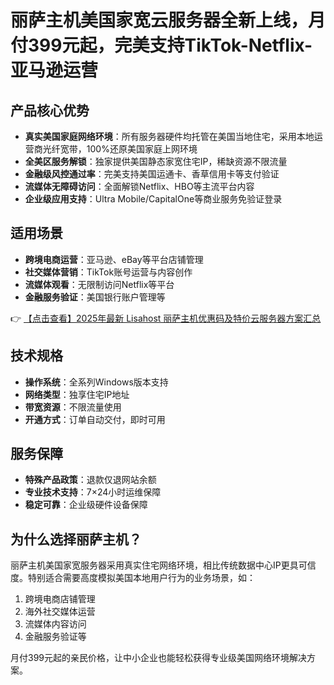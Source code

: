 # 丽萨主机美国家宽云服务器全新上线，月付399元起，完美支持TikTok-Netflix-亚马逊运营

## 产品核心优势

- **真实美国家庭网络环境**：所有服务器硬件均托管在美国当地住宅，采用本地运营商光纤宽带，100%还原美国家庭上网环境
- **全美区服务解锁**：独家提供美国静态家宽住宅IP，稀缺资源不限流量
- **金融级风控通过率**：完美支持美国运通卡、香草信用卡等支付验证
- **流媒体无障碍访问**：全面解锁Netflix、HBO等主流平台内容
- **企业级应用支持**：Ultra Mobile/CapitalOne等商业服务免验证登录

## 适用场景

- **跨境电商运营**：亚马逊、eBay等平台店铺管理
- **社交媒体营销**：TikTok账号运营与内容创作
- **流媒体观看**：无限制访问Netflix等平台
- **金融服务验证**：美国银行账户管理等

👉 [【点击查看】2025年最新 Lisahost 丽萨主机优惠码及特价云服务器方案汇总](https://bit.ly/lisazhuji)

## 技术规格

- **操作系统**：全系列Windows版本支持
- **网络类型**：独享住宅IP地址
- **带宽资源**：不限流量使用
- **开通方式**：订单自动交付，即时可用

## 服务保障

- **特殊产品政策**：退款仅退网站余额
- **专业技术支持**：7×24小时运维保障
- **稳定可靠**：企业级硬件设备保障

## 为什么选择丽萨主机？

丽萨主机美国家宽服务器采用真实住宅网络环境，相比传统数据中心IP更具可信度。特别适合需要高度模拟美国本地用户行为的业务场景，如：
1. 跨境电商店铺管理
2. 海外社交媒体运营
3. 流媒体内容访问
4. 金融服务验证等

月付399元起的亲民价格，让中小企业也能轻松获得专业级美国网络环境解决方案。